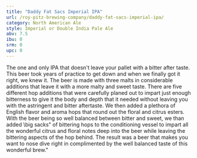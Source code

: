 ```yaml
---
title: "Daddy Fat Sacs Imperial IPA"
url: /roy-pitz-brewing-company/daddy-fat-sacs-imperial-ipa/
category: North American Ale
style: Imperial or Double India Pale Ale
abv: 7.5
ibu: 0
srm: 0
upc: 0
---
```

The one and only IPA that doesn't leave your pallet with a bitter after taste. This beer took years of practice to get down and when we finally got it right, we knew it. The beer is made with three malts in considerable additions that leave it with a more malty and sweet taste. There are five different hop additions that were carefully planed out to impart just enough bitterness to give it the body and depth that it needed without leaving you with the astringent and bitter aftertaste. We then added a plethora of English flavor and aroma hops that round out the floral and citrus esters. With the beer being so well balanced between bitter and sweet, we than added \big sacks\" of bittering hops to the conditioning vessel to impart all the wonderful citrus and floral notes deep into the beer while leaving the bittering aspects of the hop behind. The result was a beer that makes you want to nose dive right in complimented by the well balanced taste of this wonderful brew."
